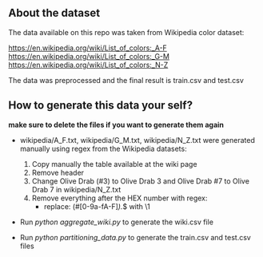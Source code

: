 ## About the dataset

The data available on this repo was taken from Wikipedia color dataset:

https://en.wikipedia.org/wiki/List_of_colors:_A-F  
https://en.wikipedia.org/wiki/List_of_colors:_G-M  
https://en.wikipedia.org/wiki/List_of_colors:_N-Z

The data was preprocessed and the final result is train.csv and test.csv

## How to generate this data your self?

**make sure to delete the files if you want to generate them again**

* wikipedia/A_F.txt, wikipedia/G_M.txt, wikipedia/N_Z.txt were generated
manually using regex from the Wikipedia datasets:
	1. Copy manually the table available at the wiki page
	2. Remove header
	3. Change Olive Drab (#3) to Olive Drab 3 and Olive Drab #7 to Olive
	   Drab 7 in wikipedia/N_Z.txt
	3. Remove everything after the HEX number with regex:
		* replace: (#[0-9a-fA-F]*).*$ with \1  

* Run *python aggregate_wiki.py* to generate the wiki.csv file  
* Run *python partitioning_data.py* to generate the train.csv and
test.csv files

